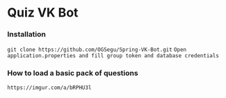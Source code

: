 # Quiz VK Bot

### Installation
``git clone https://github.com/OGSegu/Spring-VK-Bot.git``
``Open application.properties and fill group token and database credentials``

### How to load a basic pack of questions
``https://imgur.com/a/bRPHU3l``